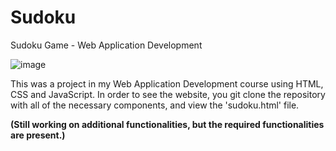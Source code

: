 # Sudoku
Sudoku Game - Web Application Development

![image](https://user-images.githubusercontent.com/59885073/162055476-1111e218-9435-40bb-8048-79e671da5cff.png)

This was a project in my Web Application Development course using HTML, CSS and JavaScript. In order to see the website, you git clone the repository with all of the necessary components, and view the 'sudoku.html' file.

**(Still working on additional functionalities, but the required functionalities are present.)**

